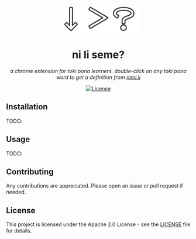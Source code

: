 <div align="center">

![Logo](assets/logo.webp)

# ni li seme?

_a chrome extension for toki pona learners. double-click on any toki pona word to get a definition from [nimi.li](https://nimi.li)_

[![License](https://img.shields.io/github/license/Brian3647/ni-li-seme)](LICENSE)

</div>

## Installation

TODO:

## Usage

TODO:

## Contributing

Any contributions are appreciated. Please open an issue or pull request if needed.

## License

This project is licensed under the Apache 2.0 License - see the [LICENSE](LICENSE) file for details.
